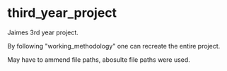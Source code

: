 # third_year_project
Jaimes 3rd year project.

By following "working_methodology" one can recreate the entire project.

May have to ammend file paths, abosulte file paths were used.
